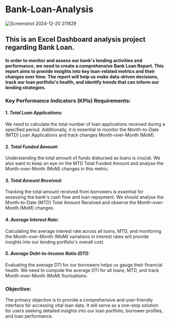 # Bank-Loan-Analysis
![Screenshot 2024-12-20 211629](https://github.com/user-attachments/assets/e0e6c519-eec3-4180-a71a-63f35f0633e6)


 ## This is an Excel Dashboard analysis project regarding  Bank Loan.

#### In order to monitor and assess our bank's lending activities and performance, we need to create a comprehensive Bank Loan Report. This report aims to provide insights into key loan-related metrics and their changes over time. The report will help us make data-driven decisions, track our loan portfolio's health, and identify trends that can inform our lending strategies.

### **Key Performance Indicators (KPIs) Requirements:**

#### 1.	*Total Loan Applications:* 

We need to calculate the total number of loan applications received during a specified period. Additionally, it is essential to monitor the Month-to-Date (MTD) Loan Applications and track changes Month-over-Month (MoM).

#### 2.	*Total Funded Amount:* 

Understanding the total amount of funds disbursed as loans is crucial. We also want to keep an eye on the MTD Total Funded Amount and analyse the Month-over-Month (MoM) changes in this metric.
	
#### 3.	*Total Amount Received:* 

Tracking the total amount received from borrowers is essential for assessing the bank's cash flow and loan repayment. We should analyse the Month-to-Date (MTD) Total Amount Received and observe the Month-over-Month (MoM) changes.
	
#### 4.	*Average Interest Rate:* 

Calculating the average interest rate across all loans, MTD, and monitoring the Month-over-Month (MoM) variations in interest rates will provide insights into our lending portfolio's overall cost.
   
#### 5.	*Average Debt-to-Income Ratio (DTI):* 

Evaluating the average DTI for our borrowers helps us gauge their financial health. We need to compute the average DTI for all loans, MTD, and track Month-over-Month (MoM) fluctuations.

### **Objective:**

The primary objective  is to provide a comprehensive and user-friendly interface for accessing vital loan data. It will serve as a one-stop solution for users seeking detailed insights into our loan portfolio, borrower profiles, and loan performance.
